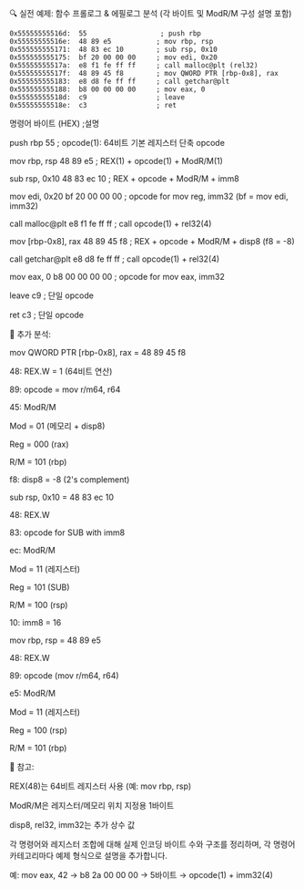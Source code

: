 🔍 실전 예제: 함수 프롤로그 & 에필로그 분석 (각 바이트 및 ModR/M 구성 설명 포함)

```
0x55555555516d:  55                  ; push rbp
0x55555555516e:  48 89 e5           ; mov rbp, rsp
0x555555555171:  48 83 ec 10        ; sub rsp, 0x10
0x555555555175:  bf 20 00 00 00     ; mov edi, 0x20
0x55555555517a:  e8 f1 fe ff ff     ; call malloc@plt (rel32)
0x55555555517f:  48 89 45 f8        ; mov QWORD PTR [rbp-0x8], rax
0x555555555183:  e8 d8 fe ff ff     ; call getchar@plt
0x555555555188:  b8 00 00 00 00     ; mov eax, 0
0x55555555518d:  c9                 ; leave
0x55555555518e:  c3                 ; ret
```

명령어                                   바이트 (HEX)    ;설명

push rbp                                55              ; opcode(1): 64비트 기본 레지스터 단축 opcode

mov rbp, rsp                            48 89 e5        ; REX(1) + opcode(1) + ModR/M(1)

sub rsp, 0x10                           48 83 ec 10     ; REX + opcode + ModR/M + imm8

mov edi, 0x20                           bf 20 00 00 00  ; opcode for mov reg, imm32 (bf = mov edi, imm32)

call malloc@plt                         e8 f1 fe ff ff  ; call opcode(1) + rel32(4)

mov [rbp-0x8], rax                      48 89 45 f8     ; REX + opcode + ModR/M + disp8 (f8 = -8)

call getchar@plt                        e8 d8 fe ff ff  ; call opcode(1) + rel32(4)

mov eax, 0                              b8 00 00 00 00  ; opcode for mov eax, imm32

leave                                   c9              ; 단일 opcode

ret                                     c3              ; 단일 opcode


📌 추가 분석:

mov QWORD PTR [rbp-0x8], rax = 48 89 45 f8

48: REX.W = 1 (64비트 연산)

89: opcode = mov r/m64, r64

45: ModR/M

Mod = 01 (메모리 + disp8)

Reg = 000 (rax)

R/M = 101 (rbp)

f8: disp8 = -8 (2's complement)

sub rsp, 0x10 = 48 83 ec 10

48: REX.W

83: opcode for SUB with imm8

ec: ModR/M

Mod = 11 (레지스터)

Reg = 101 (SUB)

R/M = 100 (rsp)

10: imm8 = 16

mov rbp, rsp = 48 89 e5

48: REX.W

89: opcode (mov r/m64, r64)

e5: ModR/M

Mod = 11 (레지스터)

Reg = 100 (rsp)

R/M = 101 (rbp)

📌 참고:

REX(48)는 64비트 레지스터 사용 (예: mov rbp, rsp)

ModR/M은 레지스터/메모리 위치 지정용 1바이트

disp8, rel32, imm32는 추가 상수 값

각 명령어와 레지스터 조합에 대해 실제 인코딩 바이트 수와 구조를 정리하며, 각 명령어 카테고리마다 예제 형식으로 설명을 추가합니다.

예: mov eax, 42 → b8 2a 00 00 00 → 5바이트 → opcode(1) + imm32(4)

